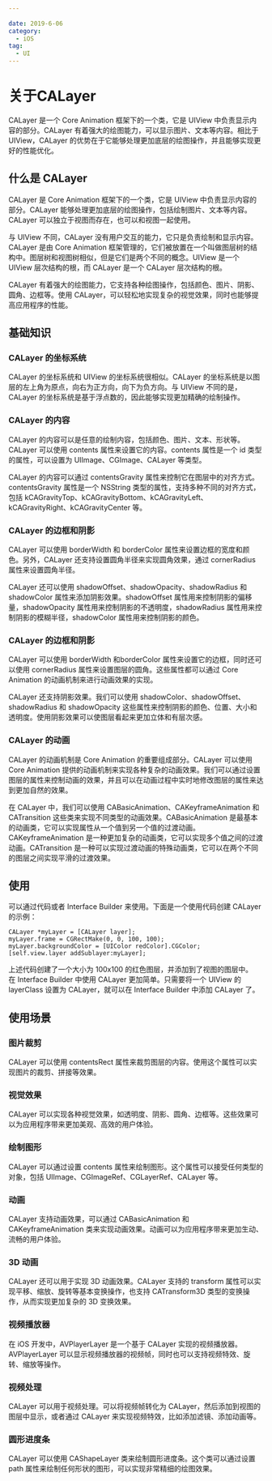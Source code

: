 ```yaml
---
 
date: 2019-6-06
category:
  - iOS
tag:
  - UI
---
```


# 关于CALayer

CALayer 是一个 Core Animation 框架下的一个类，它是 UIView 中负责显示内容的部分。CALayer 有着强大的绘图能力，可以显示图片、文本等内容。相比于 UIView，CALayer 的优势在于它能够处理更加底层的绘图操作，并且能够实现更好的性能优化。

## 什么是 CALayer
CALayer 是 Core Animation 框架下的一个类，它是 UIView 中负责显示内容的部分。CALayer 能够处理更加底层的绘图操作，包括绘制图片、文本等内容。CALayer 可以独立于视图而存在，也可以和视图一起使用。<br>

与 UIView 不同，CALayer 没有用户交互的能力，它只是负责绘制和显示内容。CALayer 是由 Core Animation 框架管理的，它们被放置在一个叫做图层树的结构中。图层树和视图树相似，但是它们是两个不同的概念。UIView 是一个 UIView 层次结构的根，而 CALayer 是一个 CALayer 层次结构的根。<br>

CALayer 有着强大的绘图能力，它支持各种绘图操作，包括颜色、图片、阴影、圆角、边框等。使用 CALayer，可以轻松地实现复杂的视觉效果，同时也能够提高应用程序的性能。<br>

## 基础知识

### CALayer 的坐标系统
CALayer 的坐标系统和 UIView 的坐标系统很相似。CALayer 的坐标系统是以图层的左上角为原点，向右为正方向，向下为负方向。与 UIView 不同的是，CALayer 的坐标系统是基于浮点数的，因此能够实现更加精确的绘制操作。

### CALayer 的内容
CALayer 的内容可以是任意的绘制内容，包括颜色、图片、文本、形状等。CALayer 可以使用 contents 属性来设置它的内容。contents 属性是一个 id 类型的属性，可以设置为 UIImage、CGImage、CALayer 等类型。<br>

CALayer 的内容可以通过 contentsGravity 属性来控制它在图层中的对齐方式。contentsGravity 属性是一个 NSString 类型的属性，支持多种不同的对齐方式，包括 kCAGravityTop、kCAGravityBottom、kCAGravityLeft、kCAGravityRight、kCAGravityCenter 等。

### CALayer 的边框和阴影
CALayer 可以使用 borderWidth 和 borderColor 属性来设置边框的宽度和颜色。另外，CALayer 还支持设置圆角半径来实现圆角效果，通过 cornerRadius 属性来设置圆角半径。<br>

CALayer 还可以使用 shadowOffset、shadowOpacity、shadowRadius 和 shadowColor 属性来添加阴影效果。shadowOffset 属性用来控制阴影的偏移量，shadowOpacity 属性用来控制阴影的不透明度，shadowRadius 属性用来控制阴影的模糊半径，shadowColor 属性用来控制阴影的颜色。

### CALayer 的边框和阴影
CALayer 可以使用 borderWidth 和borderColor 属性来设置它的边框，同时还可以使用 cornerRadius 属性来设置图层的圆角。这些属性都可以通过 Core Animation 的动画机制来进行动画效果的实现。<br>

CALayer 还支持阴影效果。我们可以使用 shadowColor、shadowOffset、shadowRadius 和 shadowOpacity 这些属性来控制阴影的颜色、位置、大小和透明度。使用阴影效果可以使图层看起来更加立体和有层次感。<br>

### CALayer 的动画
CALayer 的动画机制是 Core Animation 的重要组成部分。CALayer 可以使用 Core Animation 提供的动画机制来实现各种复杂的动画效果。我们可以通过设置图层的属性来控制动画的效果，并且可以在动画过程中实时地修改图层的属性来达到更加自然的效果。<br>

在 CALayer 中，我们可以使用 CABasicAnimation、CAKeyframeAnimation 和 CATransition 这些类来实现不同类型的动画效果。CABasicAnimation 是最基本的动画类，它可以实现属性从一个值到另一个值的过渡动画。CAKeyframeAnimation 是一种更加复杂的动画类，它可以实现多个值之间的过渡动画。CATransition 是一种可以实现过渡动画的特殊动画类，它可以在两个不同的图层之间实现平滑的过渡效果。

## 使用

可以通过代码或者 Interface Builder 来使用。下面是一个使用代码创建 CALayer 的示例：

``` objective
CALayer *myLayer = [CALayer layer];
myLayer.frame = CGRectMake(0, 0, 100, 100);
myLayer.backgroundColor = [UIColor redColor].CGColor;
[self.view.layer addSublayer:myLayer];
``` 

上述代码创建了一个大小为 100x100 的红色图层，并添加到了视图的图层中。<br>
在 Interface Builder 中使用 CALayer 更加简单。只需要将一个 UIView 的 layerClass 设置为 CALayer，就可以在 Interface Builder 中添加 CALayer 了。

## 使用场景
### 图片裁剪
CALayer 可以使用 contentsRect 属性来裁剪图层的内容。使用这个属性可以实现图片的裁剪、拼接等效果。

### 视觉效果
CALayer 可以实现各种视觉效果，如透明度、阴影、圆角、边框等。这些效果可以为应用程序带来更加美观、高效的用户体验。

### 绘制图形
CALayer 可以通过设置 contents 属性来绘制图形。这个属性可以接受任何类型的对象，包括 UIImage、CGImageRef、CGLayerRef、CALayer 等。

### 动画
CALayer 支持动画效果，可以通过 CABasicAnimation 和 CAKeyframeAnimation 类来实现动画效果。动画可以为应用程序带来更加生动、流畅的用户体验。

### 3D 动画
CALayer 还可以用于实现 3D 动画效果。CALayer 支持的 transform 属性可以实现平移、缩放、旋转等基本变换操作，也支持 CATransform3D 类型的变换操作，从而实现更加复杂的 3D 变换效果。

### 视频播放器
在 iOS 开发中，AVPlayerLayer 是一个基于 CALayer 实现的视频播放器。AVPlayerLayer 可以显示视频播放器的视频帧，同时也可以支持视频特效、旋转、缩放等操作。

### 视频处理
CALayer 可以用于视频处理。可以将视频帧转化为 CALayer，然后添加到视图的图层中显示，或者通过 CALayer 来实现视频特效，比如添加滤镜、添加动画等。

### 圆形进度条
CALayer 可以使用 CAShapeLayer 类来绘制圆形进度条。这个类可以通过设置 path 属性来绘制任何形状的图形，可以实现非常精细的绘图效果。


